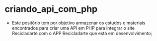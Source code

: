 # criando_api_com_php

- Este positório tem por objetivo armazenar os estudos e materiais encontrados para criar uma API em PHP para integrar o site Recicladarte com o APP Recicladarte que está em desenvolvimento;
